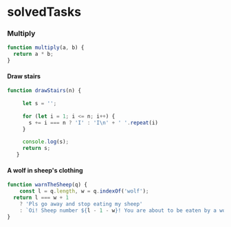 # solvedTasks
### Multiply
```javascript
function multiply(a, b) {
  return a * b;
}
```
#### Draw stairs
```javascript
function drawStairs(n) {
   
     let s = '';
   
     for (let i = 1; i <= n; i++) {
       s += i === n ? 'I' : 'I\n' + ' '.repeat(i)
     }
   
     console.log(s);
     return s;
   }
```
#### A wolf in sheep's clothing
```javascript
function warnTheSheep(q) {
    const l = q.length, w = q.indexOf('wolf');
  return l === w + 1
    ? 'Pls go away and stop eating my sheep'
    : `Oi! Sheep number ${l - 1 - w}! You are about to be eaten by a wolf!`  
}
```
